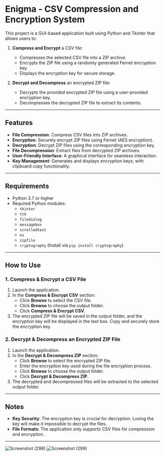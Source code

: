 # Enigma - CSV Compression and Encryption System

This project is a GUI-based application built using Python and Tkinter that allows users to:

1. **Compress and Encrypt** a CSV file:
   - Compresses the selected CSV file into a ZIP archive.
   - Encrypts the ZIP file using a randomly generated Fernet encryption key.
   - Displays the encryption key for secure storage.

2. **Decrypt and Decompress** an encrypted ZIP file:
   - Decrypts the provided encrypted ZIP file using a user-provided encryption key.
   - Decompresses the decrypted ZIP file to extract its contents.

---

## Features

- **File Compression**: Compress CSV files into ZIP archives.
- **Encryption**: Securely encrypt ZIP files using Fernet (AES encryption).
- **Decryption**: Decrypt ZIP files using the corresponding encryption key.
- **File Decompression**: Extract files from decrypted ZIP archives.
- **User-Friendly Interface**: A graphical interface for seamless interaction.
- **Key Management**: Generates and displays encryption keys, with clipboard copy functionality.

---

## Requirements

- Python 3.7 or higher
- Required Python modules:
  - `tkinter`
  - `ttk`
  - `filedialog`
  - `messagebox`
  - `scrolledtext`
  - `os`
  - `zipfile`
  - `cryptography` (Install via `pip install cryptography`)

---

## How to Use

### 1. Compress & Encrypt a CSV File
1. Launch the application.
2. In the **Compress & Encrypt CSV** section:
   - Click **Browse** to select the CSV file.
   - Click **Browse** to choose the output folder.
   - Click **Compress & Encrypt CSV**.
3. The encrypted ZIP file will be saved in the output folder, and the encryption key will be displayed in the text box. Copy and securely store the encryption key.

### 2. Decrypt & Decompress an Encrypted ZIP File
1. Launch the application.
2. In the **Decrypt & Decompress ZIP** section:
   - Click **Browse** to select the encrypted ZIP file.
   - Enter the encryption key used during the file encryption process.
   - Click **Browse** to choose the output folder.
   - Click **Decrypt & Decompress ZIP**.
3. The decrypted and decompressed files will be extracted to the selected output folder.

---

## Notes

- **Key Security**: The encryption key is crucial for decryption. Losing the key will make it impossible to decrypt the files.
- **File Formats**: The application only supports CSV files for compression and encryption.

---

![Screenshot (298)](https://github.com/user-attachments/assets/46428c30-5ca5-4f02-96a8-52323ad43e8f)
![Screenshot (299)](https://github.com/user-attachments/assets/b58880de-cdbf-4cac-95cc-75e5f6803a5b)

